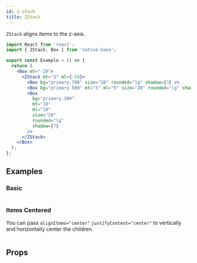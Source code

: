 ```yaml
---
id: z-stack
title: ZStack
---
```


`ZStack` aligns items to the z-axis.

```jsx isShowcase
import React from 'react';
import { ZStack, Box } from 'native-base';

export const Example = () => {
  return (
    <Box mt="-20">
      <ZStack mt="3" ml={-50}>
        <Box bg="primary.700" size="20" rounded="lg" shadow={3} />
        <Box bg="primary.500" mt="5" ml="5" size="20" rounded="lg" shadow={5} />
        <Box
          bg="primary.300"
          mt="10"
          ml="10"
          size="20"
          rounded="lg"
          shadow={7}
        />
      </ZStack>
    </Box>
  );
};
```

## Examples

### Basic

```ComponentSnackPlayer path=components,primitives,ZStack,example.tsx

```

### Items Centered

You can pass `alignItems="center"` `justifyContent="center"` to vertically and horizontally center the children.

```ComponentSnackPlayer path=components,primitives,ZStack,CenterStack.tsx

```

## Props

```ComponentPropTable path=primitives,ZStack,index.tsx

```

